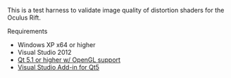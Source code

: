 This is a test harness to validate image quality of distortion shaders for the Oculus Rift.

Requirements
- Windows XP x64 or higher
- Visual Studio 2012
- [Qt 5.1 or higher w/ OpenGL support](http://qt-project.org/downloads#qt-lib)
- [Visual Studio Add-in for Qt5](http://qt-project.org/downloads#qt-other)